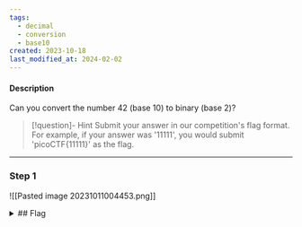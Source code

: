 ```yaml
---
tags:
  - decimal
  - conversion
  - base10
created: 2023-10-18
last_modified_at: 2024-02-02
---
```

#### Description

Can you convert the number 42 (base 10) to binary (base 2)?

> [!question]- Hint
>Submit your answer in our competition's flag format. For example, if your answer was '11111', you would submit 'picoCTF{11111}' as the flag.

---

### Step 1
![[Pasted image 20231011004453.png]]


<details>
  <summary>## Flag</summary>picoCTF{101010}
</details>